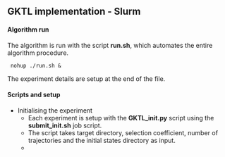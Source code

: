 ## GKTL implementation -  Slurm

#### Algorithm run

The algorithm is run with the script **run.sh**, which automates the entire algorithm procedure.

```
 nohup ./run.sh &
```
  
The experiment details are setup at the end of the file.

#### Scripts and setup

* Initialising the experiment
	+ Each experiment is setup with the **GKTL_init.py** script using the **submit_init.sh** job script.
	+ The script takes target directory, selection coefficient, number of trajectories and the initial states directory as input.
	+ 